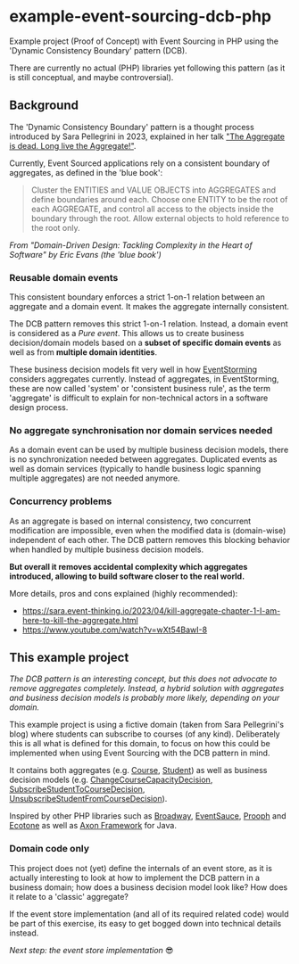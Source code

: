 # example-event-sourcing-dcb-php
Example project (Proof of Concept) with Event Sourcing in PHP using the 'Dynamic Consistency Boundary' pattern (DCB).

There are currently no actual (PHP) libraries yet following this pattern (as it is still conceptual, and maybe controversial).

## Background
The 'Dynamic Consistency Boundary' pattern is a thought process introduced by Sara Pellegrini in 2023,
explained in her talk ["The Aggregate is dead. Long live the Aggregate!"](https://sara.event-thinking.io/2023/04/kill-aggregate-chapter-1-I-am-here-to-kill-the-aggregate.html). 

Currently, Event Sourced applications rely on a consistent boundary of aggregates, as defined in the 'blue book':

> Cluster the ENTITIES and VALUE OBJECTS into AGGREGATES and define boundaries around each.
Choose one ENTITY to be the root of each AGGREGATE, and control all access to the objects inside the boundary through the root. Allow external objects to hold reference to the root only.

_From "Domain-Driven Design: Tackling Complexity in the Heart of Software" by Eric Evans (the 'blue book')_

### Reusable domain events
This consistent boundary enforces a strict 1-on-1 relation between an aggregate and a domain event. 
It makes the aggregate internally consistent.

The DCB pattern removes this strict 1-on-1 relation. Instead, a domain event is considered as a _Pure event_.
This allows us to create business decision/domain models based on a **subset of specific domain events** as well as from **multiple domain identities**.

These business decision models fit very well in how [EventStorming](https://github.com/ddd-crew/eventstorming-glossary-cheat-sheet) considers aggregates currently.
Instead of aggregates, in EventStorming, these are now called 'system' or 'consistent business rule', 
as the term 'aggregate' is difficult to explain for non-technical actors in a software design process.

### No aggregate synchronisation nor domain services needed
As a domain event can be used by multiple business decision models, there is no synchronization needed between aggregates.
Duplicated events as well as domain services (typically to handle business logic spanning multiple aggregates) are not needed anymore.

### Concurrency problems
As an aggregate is based on internal consistency, two concurrent modification are impossible, 
even when the modified data is (domain-wise) independent of each other. 
The DCB pattern removes this blocking behavior when handled by multiple business decision models.

**But overall it removes accidental complexity which aggregates introduced, allowing to build software closer to the real world.**

More details, pros and cons explained (highly recommended):
- https://sara.event-thinking.io/2023/04/kill-aggregate-chapter-1-I-am-here-to-kill-the-aggregate.html
- https://www.youtube.com/watch?v=wXt54BawI-8

## This example project
_The DCB pattern is an interesting concept, but this does not advocate to remove aggregates completely.
Instead, a hybrid solution with aggregates and business decision models is probably more likely, depending on your domain._

This example project is using a fictive domain (taken from Sara Pellegrini's blog) where students can subscribe to courses (of any kind).
Deliberately this is all what is defined for this domain, to focus on how this could be implemented when using Event Sourcing with the DCB pattern in mind.

It contains both aggregates (e.g. [Course](src/Domain/Course/Course.php), [Student](src/Domain/Student/Student.php)) as well as business decision models (e.g. [ChangeCourseCapacityDecision](src/Domain/Course/ChangeCourseCapacityDecision.php), [SubscribeStudentToCourseDecision](src/Domain/Subscribing/SubscribeStudentToCourseDecision.php), [UnsubscribeStudentFromCourseDecision](src/Domain/Subscribing/UnsubscribeStudentFromCourseDecision.php)).

Inspired by other PHP libraries such as [Broadway](https://github.com/broadway), [EventSauce](https://github.com/EventSaucePHP), [Prooph](https://github.com/prooph) and [Ecotone](https://github.com/ecotoneframework) as well as [Axon Framework](https://github.com/AxonFramework) for Java.

### Domain code only
This project does not (yet) define the internals of an event store, as it is actually interesting to look at how to implement the DCB pattern in a business domain; 
how does a business decision model look like? How does it relate to a 'classic' aggregate? 

If the event store implementation (and all of its required related code) would be part of this exercise, its easy to get bogged down into technical details instead.

_Next step: the event store implementation_ 😎